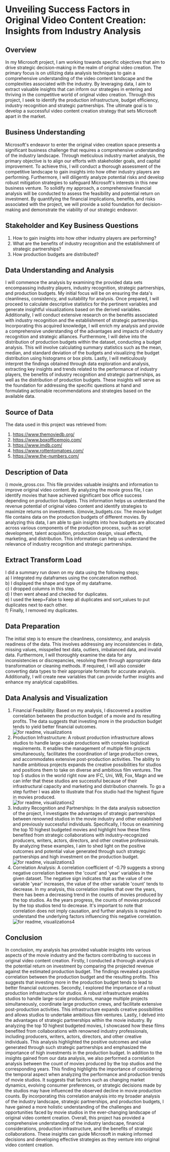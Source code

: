 # Unveiling Success Factors in Original Video Content Creation: Insights from Industry Analysis
## Overview 
In my Microsoft project, I am working towards specific objectives that aim to drive strategic decision-making in the realm of original video creation. The primary focus is on utilizing data analysis techniques to gain a comprehensive understanding of the video content landscape and the complexities associated with the industry. By leveraging data, I aim to extract valuable insights that can inform our strategies in entering and thriving in the competitive world of original video creation. Through this project, I seek to identify the production infrastructure, budget efficiency, industry recognition and strategic partnerships. The ultimate goal is to develop a successful video content creation strategy that sets Microsoft apart in the market.
## Business Understanding 
Microsoft's endeavor to enter the original video creation space presents a significant business challenge that requires a comprehensive understanding of the industry landscape. Through meticulous industry market analysis, the primary objective is to align our efforts with stakeholder goals, and capital improvement. To achieve this, I will conduct a thorough assessment of the competitive landscape to gain insights into how other industry players are performing. Furthermore, I will diligently analyze potential risks and develop robust mitigation strategies to safeguard Microsoft's interests in this new business venture. To solidify my approach, a comprehensive financial analysis will be conducted to assess the feasibility and potential return on investment. By quantifying the financial implications, benefits, and risks associated with the project, we will provide a solid foundation for decision-making and demonstrate the viability of our strategic endeavor.
## Stakeholder and Key Business Questions
1) How to gain insights into how other industry players are performing?
2) What are the benefits of industry recognition and the establishment of strategic partnerships?
3) How production budgets are distributed?
## Data Understanding and Analysis 
I will commence the analysis by examining the provided data sets encompassing industry players, industry recognition, strategic partnerships, and production budgets. My initial focus will be on ensuring the data's cleanliness, consistency, and suitability for analysis. Once prepared, I will proceed to calculate descriptive statistics for the pertinent variables and generate insightful visualizations based on the derived variables. Additionally, I will conduct extensive research on the benefits associated with industry recognition and the establishment of strategic partnerships. Incorporating this acquired knowledge, I will enrich my analysis and provide a comprehensive understanding of the advantages and impacts of industry recognition and strategic alliances. Furthermore, I will delve into the distribution of production budgets within the dataset, conducting a budget analysis. This will involve calculating summary statistics such as the mean, median, and standard deviation of the budgets and visualizing the budget distribution using histograms or box plots. Lastly, I will meticulously interpret the findings obtained through data exploration and analysis, extracting key insights and trends related to the performance of industry players, the benefits of industry recognition and strategic partnerships, as well as the distribution of production budgets. These insights will serve as the foundation for addressing the specific questions at hand and formulating actionable recommendations and strategies based on the available data.
## Source of Data 
The data used in this project was retrieved from:
 1) https://www.themoviedb.org/
 2) https://www.boxofficemojo.com/
 3) https://www.imdb.com/
 4) https://www.rottentomatoes.com/
 5) https://www.the-numbers.com/
 ## Description of Data
 i) movie_gross.csv. This file provides valuable insights and information to improve original video content. By analyzing the movie gross file, I can identify movies that have achieved significant box office success depending on production budgets. This information helps us understand the revenue potential of original video content and identify strategies to maximize returns on investments.
ii)movie_budgets.csv. The movie budget file contains data on the production budgets of different movies. By analyzing this data, I am able to gain insights into how budgets are allocated across various components of the production process, such as script development, talent acquisition, production design, visual effects, marketing, and distribution. This information can help us understand the relevance of industry recognition and strategic partnerships.
## Extract Transform Load 
I did a summary run down on my data using the following steps;                                                                                                     
 a) I integrated my dataframes using the concatenation method.                                                                                                     
 b) I displayed the shape and type of my dataframe.                                                                                                               
 c) I dropped columns in this step.                                                                                                                               
 d) I then went ahead and checked for duplicates.                                                                                                                 
 e) I used the keep=False to keep all duplicates and sort_values to put duplicates next to each other.                                                             
 f) Finally, I removed my duplicates.
## Data Preparation
The initial step is to ensure the cleanliness, consistency, and analysis readiness of the data. This involves addressing any inconsistencies in data, missing values, misspelled text data, outliers, imbalanced data, and invalid data. Furthermore, I will thoroughly examine the data for any inconsistencies or discrepancies, resolving them through appropriate data transformation or cleaning methods. If required, I will also consider converting data types to their appropriate formats for accurate analysis. Additionally, I will create new variables that can provide further insights and enhance my analytical capabilities.
## Data Analysis and Visualization
1) Financial Feasibility: Based on my analysis, I discovered a positive correlation between the production budget of a movie and its resulting profits. The data suggests that investing more in the production budget tends to yield better financial outcomes.                                                                 
![for readme, visualizations](https://github.com/Wendy0001/EndofP1/assets/132939772/c2580d84-bdd5-46ad-8b47-dc7e69fd46ea)                                        
2) Production Infrastructure: A robust production infrastructure allows studios to handle large-scale productions with complex logistical requirements. It enables the management of multiple film projects simultaneously, facilitates the coordination of large production crews, and accommodates extensive post-production activities. The ability to handle ambitious projects expands the creative possibilities for studios and positions them to take on diverse and ambitious film ventures. The top 5 studios in the world right now are IFC, Uni, WB, Fox, Magn and we can infer that these studios are successful because of their infrastructural capacity and marketing and distribution channels. To go a step further I was able to illustrate that Fox studio had the highest figure in movies produced.       
![for readme, visualizations2](https://github.com/Wendy0001/EndofP1/assets/132939772/7842589c-a103-4a27-b088-1c14609fdbd6)                                       
3) Industry Recognition and Partnerships: In the data analysis subsection of the project, I investigate the advantages of strategic partnerships between renowned studios in the movie industry and other established and previously successful individuals. Specifically, I focus on examining the top 10 highest budgeted movies and highlight how these films benefited from strategic collaborations with industry-recognized producers, writers, actors, directors, and other creative professionals. By analyzing these examples, I aim to shed light on the positive outcomes and potential value generated through such strategic partnerships and high investment on the production budget.                                                                                                                         ![for readme, visualizations3](https://github.com/Wendy0001/EndofP1/assets/132939772/8458fb42-e922-4e84-9634-13bf6884f1b4)                                   
4) Correlation Analysis: A correlation coefficient of -0.79 suggests a strong negative correlation between the 'count' and 'year' variables in the given dataset. The negative sign indicates that as the value of one variable 'year' increases, the value of the other variable 'count' tends to decrease. In my analysis, this correlation implies that over the years, there has been a decreasing trend in the counts of movies produced by the top studios. As the years progress, the counts of movies produced by the top studios tend to decrease. It's important to note that correlation does not imply causation, and further analysis is required to understand the underlying factors influencing this negative correlation.                                                                                           ![for readme, visualizations4](https://github.com/Wendy0001/EndofP1/assets/132939772/0d4f2d5d-a297-4445-b28f-de4f84453e5c)
## Conclusion
In conclusion, my analysis has provided valuable insights into various aspects of the movie industry and the factors contributing to success in original video content creation. 
Firstly, I conducted a thorough analysis of the potential return on investment by comparing the projected revenue against the estimated production budget. The findings revealed a positive correlation between the production budget and the resulting profits. This suggests that investing more in the production budget tends to lead to better financial outcomes.
Secondly, I explored the importance of a robust production infrastructure for studios. A robust infrastructure enables studios to handle large-scale productions, manage multiple projects simultaneously, coordinate large production crews, and facilitate extensive post-production activities. This infrastructure expands creative possibilities and allows studios to undertake ambitious film ventures.
Lastly, I delved into the advantages of strategic partnerships within the movie industry. By analyzing the top 10 highest budgeted movies, I showcased how these films benefited from collaborations with renowned industry professionals, including producers, writers, actors, directors, and other creative individuals. This analysis highlighted the positive outcomes and value generated through such strategic partnerships and emphasized the importance of high investments in the production budget. 
In addition to the insights gained from our data analysis, we also performed a correlation analysis between the count of movies produced by the top studios and the corresponding years. This finding highlights the importance of considering the temporal aspect when analyzing the performance and production trends of movie studios. It suggests that factors such as changing market dynamics, evolving consumer preferences, or strategic decisions made by the studios may have influenced the observed decline in movie production counts.
By incorporating this correlation analysis into my broader analysis of the industry landscape, strategic partnerships, and production budgets, I have gained a more holistic understanding of the challenges and opportunities faced by movie studios in the ever-changing landscape of original video content creation.
Overall, this project has provided a comprehensive understanding of the industry landscape, financial considerations, production infrastructure, and the benefits of strategic collaborations. These insights can guide Microsoft in making informed decisions and developing effective strategies as they venture into original video content creation.
